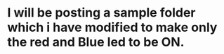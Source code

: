 # I will be posting a sample folder which i have modified to make  only the red and Blue led to be ON.
